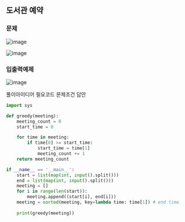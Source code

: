 ## 도서관 예약

### 문제 
![image](https://user-images.githubusercontent.com/41981471/110248449-8957b700-7fb4-11eb-9266-f564002dcfce.png)

![image](https://user-images.githubusercontent.com/41981471/110248457-970d3c80-7fb4-11eb-81bd-076467869c4f.png)

### 입출력예제 
![image](https://user-images.githubusercontent.com/41981471/110248460-9f657780-7fb4-11eb-915c-ab9c634d33d9.png)

풀이아이디어 필요코드 문제조건 
답안
```python 
import sys

def greedy(meeting):
    meeting_count = 0
    start_time = 0

    for time in meeting:
        if time[0] >= start_time:
            start_time = time[1] 
            meeting_count += 1
    return meeting_count

if __name__ == '__main__':
    start = list(map(int, input().split()))
    end = list(map(int, input().split()))
    meeting = []
    for i in range(len(start)):
        meeting.append((start[i], end[i]))
    meeting = sorted(meeting, key=lambda time: time[1]) # end time 
    
    print(greedy(meeting))


```
